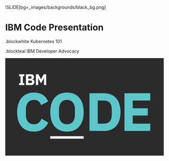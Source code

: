 !SLIDE[bg=_images/backgrounds/black_bg.png]
# IBM Code Presentation
.blockwhite Kubernetes 101

.blockteal IBM Developer Advocacy


![IBM Code Logo](../_images/ibm_code_big.png)

